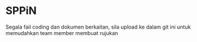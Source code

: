 # SPPiN

Segala fail coding dan dokumen berkaitan, sila upload ke dalam git ini untuk memudahkan team member membuat rujukan
